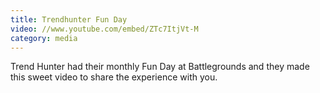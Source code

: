 ```yaml
---
title: Trendhunter Fun Day
video: //www.youtube.com/embed/ZTc7ItjVt-M
category: media
---
```


Trend Hunter had their monthly Fun Day at Battlegrounds and they made this sweet video to share the experience with you.
